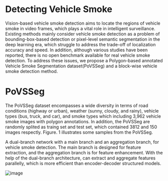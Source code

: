 # Detecting Vehicle Smoke 
Vision-based vehicle smoke detection aims to locate the regions of vehicle smoke in video frames, which plays a vital role in intelligent surveillance. 
Existing methods mainly consider vehicle smoke detection as a problem of bounding-box-based detection or pixel-level semantic segmentation in the deep learning era, which struggle to address the trade-off of localization accuracy and speed. In addition, although various studies have been reported, there is no open benchmark available for real vehicle smoke detection. To address these issues, we propose a Polygon-based annotated Vehicle Smoke Segmentation dataset(PoVSSeg) and a block-wise vehicle smoke detection method.

# __PoVSSeg__ <br>
The PoVSSeg dataset encompasses a wide diversity in terms of road conditions (highway or urban), weather (sunny, cloudy, and rainy), vehicle types (bus, truck, and car), and smoke types which including 3,962 vehicle smoke images with polygon annotations. In addition, the PoVSSeg are randomly splited as traing set and test set, which contained 3812 and 150 images respectly. Figure. 1 illustrates some samples from the PoVSSeg. 





A dual-branch network with a main branch and an aggregation branch, for vehicle smoke detection. The main branch is designed for feature extraction, and the aggregation branch is for feature enhancement. With the help of the dual-branch architecture, can extract and aggregate features parallelly, which is more efficient than encoder-decoder structured models. 

![image](https://github.com/bruhathisp/intelunnatiphase2/assets/91585301/4ee9cb72-08ad-4960-8fc2-d3e6a4f4538b)
